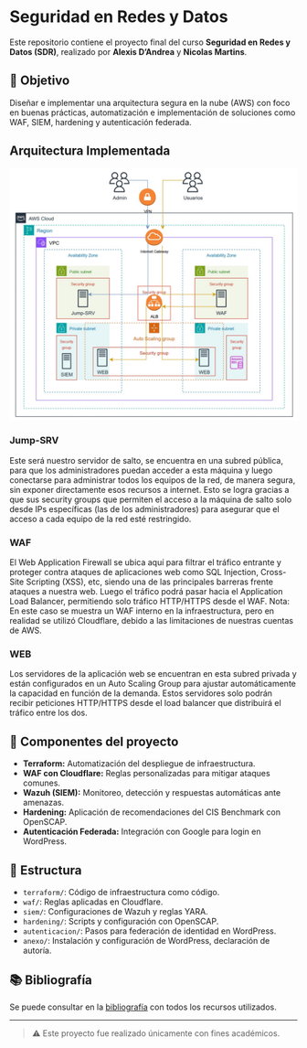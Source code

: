 # Seguridad en Redes y Datos

Este repositorio contiene el proyecto final del curso **Seguridad en Redes y Datos (SDR)**, realizado por **Alexis D’Andrea** y **Nicolas Martins**.

## 📌 Objetivo

Diseñar e implementar una arquitectura segura en la nube (AWS) con foco en buenas prácticas, automatización e implementación de soluciones como WAF, SIEM, hardening y autenticación federada.

## Arquitectura Implementada

![Diagrama AWS](https://github.com/adandrea8/Obligatorio-SRD/blob/main/anexo/Diagrama-SRD.jpg)


### Jump-SRV
Este será nuestro servidor de salto, se encuentra en una subred pública, para que los administradores
puedan acceder a esta máquina y luego conectarse para administrar todos los equipos de la red, de
manera segura, sin exponer directamente esos recursos a internet.
Esto se logra gracias a que sus security groups que permiten el acceso a la máquina de salto solo
desde IPs específicas (las de los administradores) para asegurar que el acceso a cada equipo de la
red esté restringido.
### WAF

El Web Application Firewall se ubica aquí para filtrar el tráfico entrante y proteger contra ataques
de aplicaciones web como SQL Injection, Cross-Site Scripting (XSS), etc, siendo una de las
principales barreras frente ataques a nuestra web. Luego el tráfico podrá pasar hacia el Application
Load Balancer, permitiendo solo tráfico HTTP/HTTPS desde el WAF.
Nota: En este caso se muestra un WAF interno en la infraestructura, pero en realidad se utilizó
Cloudflare, debido a las limitaciones de nuestras cuentas de AWS.

### WEB
Los servidores de la aplicación web se encuentran en esta subred privada y están configurados en
un Auto Scaling Group para ajustar automáticamente la capacidad en función de la demanda. Estos
servidores solo podrán recibir peticiones HTTP/HTTPS desde el load balancer que distribuirá el
tráfico entre los dos.

## 🧩 Componentes del proyecto

- **Terraform:** Automatización del despliegue de infraestructura.
- **WAF con Cloudflare:** Reglas personalizadas para mitigar ataques comunes.
- **Wazuh (SIEM):** Monitoreo, detección y respuestas automáticas ante amenazas.
- **Hardening:** Aplicación de recomendaciones del CIS Benchmark con OpenSCAP.
- **Autenticación Federada:** Integración con Google para login en WordPress.

## 📁 Estructura

- `terraform/`: Código de infraestructura como código.
- `waf/`: Reglas aplicadas en Cloudflare.
- `siem/`: Configuraciones de Wazuh y reglas YARA.
- `hardening/`: Scripts y configuración con OpenSCAP.
- `autenticacion/`: Pasos para federación de identidad en WordPress.
- `anexo/`: Instalación y configuración de WordPress, declaración de autoría.

## 📚 Bibliografía

Se puede consultar en la [bibliografía](anexo/bibliografia.md) con todos los recursos utilizados.

---

> ⚠️ Este proyecto fue realizado únicamente con fines académicos.
